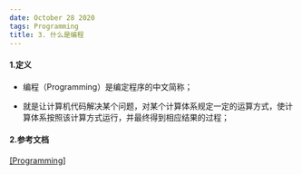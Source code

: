 ```yaml
---
date: October 28 2020
tags: Programming
title: 3. 什么是编程
---
```


#### 1.定义

- 编程（Programming）是编定程序的中文简称；

- 就是让计算机代码解决某个问题，对某个计算体系规定一定的运算方式，使计算体系按照该计算方式运行，并最终得到相应结果的过程；

#### 2.参考文档

[[Programming]]()
